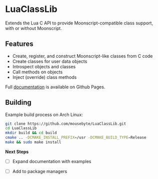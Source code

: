 # LuaClassLib
Extends the Lua C API to provide Moonscript-compatible class support, with or without Moonscript.

## Features

- Create, register, and construct Moonscript-like classes from C code
- Create classes for user data objects
- Introspect objects and classes
- Call methods on objects
- Inject (override) class methods

Full [documentation](https://mousebyte.github.io/LuaClassLib/) is available on Github Pages.

## Building

Example build process on Arch Linux:

```bash
git clone https://github.com/mousebyte/LuaClassLib.git
cd LuaClassLib
mkdir build && cd build
cmake .. -DCMAKE_INSTALL_PREFIX=/usr -DCMAKE_BUILD_TYPE=Release
make && sudo make install
```

**Next Steps**

- [ ] Expand documentation with examples
- [ ] Add to package managers

